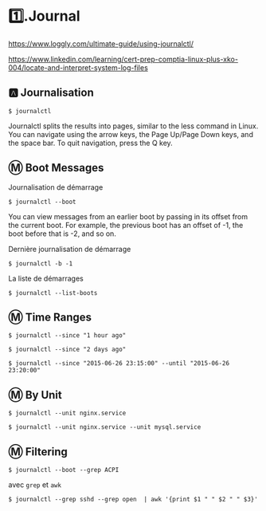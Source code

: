 # :one:.Journal


https://www.loggly.com/ultimate-guide/using-journalctl/

https://www.linkedin.com/learning/cert-prep-comptia-linux-plus-xko-004/locate-and-interpret-system-log-files

## :a: Journalisation

```
$ journalctl
```



Journalctl splits the results into pages, similar to the less command in Linux. You can navigate using the arrow keys, the Page Up/Page Down keys, and the space bar. To quit navigation, press the Q key.


## :m: Boot Messages

Journalisation de démarrage

```
$ journalctl --boot
```

You can view messages from an earlier boot by passing in its offset from the current boot. For example, the previous boot has an offset of -1, the boot before that is -2, and so on.

Dernière journalisation de démarrage

```
$ journalctl -b -1
```
La liste de démarrages

```
$ journalctl --list-boots
```

## :m: Time Ranges

```
$ journalctl --since "1 hour ago"
```

```
$ journalctl --since "2 days ago"
```

```
$ journalctl --since "2015-06-26 23:15:00" --until "2015-06-26 23:20:00"
```

## :m: By Unit

```
$ journalctl --unit nginx.service
```

```
$ journalctl --unit nginx.service --unit mysql.service
```

## :m: Filtering

```
$ journalctl --boot --grep ACPI
```

avec `grep` et `awk`

```
$ journalctl --grep sshd --grep open  | awk '{print $1 " " $2 " " $3}'
```
